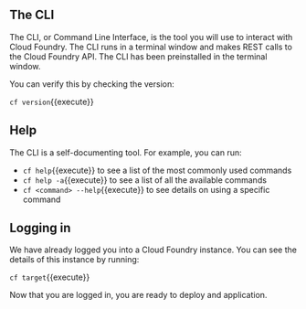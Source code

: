 ## The CLI

The CLI, or Command Line Interface, is the tool you will use to interact with Cloud Foundry. The CLI runs in a terminal window and makes REST calls to the Cloud Foundry API. The CLI has been preinstalled in the terminal window. 

You can verify this by checking the version:

`cf version`{{execute}}

## Help

The CLI is a self-documenting tool. For example, you can run:

* `cf help`{{execute}} to see a list of the most commonly used commands
* `cf help -a`{{execute}} to see a list of all the available commands
* `cf <command> --help`{{execute}} to see details on using a specific command

## Logging in

We have already logged you into a Cloud Foundry instance. You can see the details of this instance by running: 

`cf target`{{execute}}

Now that you are logged in, you are ready to deploy and application.